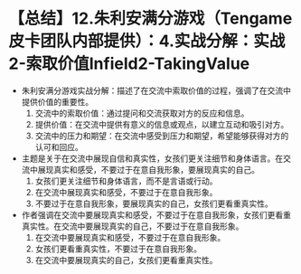 # 【总结】12.朱利安满分游戏（Tengame皮卡团队内部提供）：4.实战分解：实战2-索取价值Infield2-TakingValue

-   朱利安满分游戏实战分解：描述了在交流中索取价值的过程，强调了在交流中提供价值的重要性。
    1.  交流中的索取价值：通过提问和交流获取对方的反应和信息。
    2.  提供价值：在交流中提供有意义的信息或观点，以建立互动和吸引对方。
    3.  交流中的压力和期望：在交流中感受到压力和期望，希望能够获得对方的认可和回应。
-   主题是关于在交流中展现自信和真实性，女孩们更关注细节和身体语言。在交流中展现真实和感受，不要过于在意自我形象，要展现真实的自己。
    1.  女孩们更关注细节和身体语言，而不是言语或行动。
    2.  在交流中展现真实和感受，不要过于在意自我形象。
    3.  不要过于在意自我形象，要展现真实的自己，女孩们更看重真实性。
-   作者强调在交流中要展现真实和感受，不要过于在意自我形象，女孩们更看重真实性。在交流中要展现真实的自己，不要过于在意自我形象。
    1.  在交流中要展现真实和感受，不要过于在意自我形象。
    2.  女孩们更看重真实性，不要过于在意自我形象。
    3.  在交流中要展现真实的自己，女孩们更看重真实性。